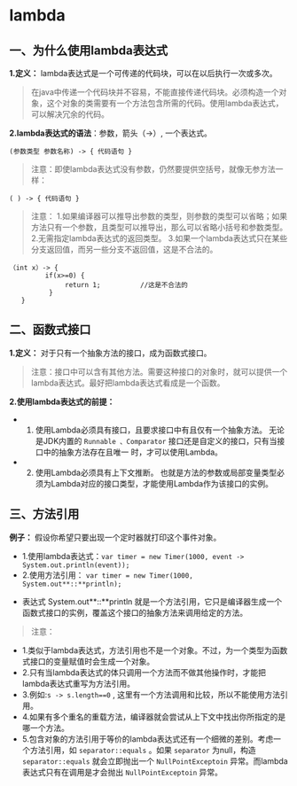 
#  lambda
## 一、为什么使用lambda表达式
**1.定义：**  lambda表达式是一个可传递的代码块，可以在以后执行一次或多次。
> 在java中传递一个代码块并不容易，不能直接传递代码块。必须构造一个对象，这个对象的类需要有一个方法包含所需的代码。使用lambda表达式，可以解决冗余的代码。

**2.lambda表达式的语法**：参数，箭头（->）, 一个表达式。
```
(参数类型 参数名称) ‐> { 代码语句 }
```
> 注意：即使lambda表达式没有参数，仍然要提供空括号，就像无参方法一样：
```
( ) ‐> { 代码语句 }
```
> 注意：
1.如果编译器可以推导出参数的类型，则参数的类型可以省略；如果方法只有一个参数，且类型可以推导出，那么可以省略小括号和参数类型。
2.无需指定lambda表达式的返回类型。
3.如果一个lambda表达式只在某些分支返回值，而另一些分支不返回值，这是不合法的。

```
（int x）-> {
         if(x>=0) {
              return 1;          //这是不合法的
          }
   }
```

## 二、函数式接口
**1.定义：**  对于只有一个抽象方法的接口，成为函数式接口。
> 注意：接口中可以含有其他方法。需要这种接口的对象时，就可以提供一个lambda表达式。最好把lambda表达式看成是一个函数。

**2.使用lambda表达式的前提：**  
- 1. 使用Lambda必须具有接口，且要求接口中有且仅有一个抽象方法。
无论是JDK内置的  ```Runnable 、Comparator```  接口还是自定义的接口，只有当接口中的抽象方法存在且唯一
时，才可以使用Lambda。
- 2. 使用Lambda必须具有上下文推断。
也就是方法的参数或局部变量类型必须为Lambda对应的接口类型，才能使用Lambda作为该接口的实例。

## 三、方法引用
**例子：**  假设你希望只要出现一个定时器就打印这个事件对象。
- 1.使用lambda表达式：```var timer = new Timer(1000, event -> System.out.println(event));```
- 2.使用方法引用：  ```var timer = new Timer(1000, System.out**::**println);```
* 表达式 System.out**::**println  就是一个方法引用，它只是编译器生成一个函数式接口的实例，覆盖这个接口的抽象方法来调用给定的方法。
> 注意：
- 1.类似于lambda表达式，方法引用也不是一个对象。不过，为一个类型为函数式接口的变量赋值时会生成一个对象。
- 2.只有当lambda表达式的体只调用一个方法而不做其他操作时，才能把lambda表达式重写为方法引用。
- 3.例如:```s -> s.length==0```   , 这里有一个方法调用和比较，所以不能使用方法引用。
- 4.如果有多个重名的重载方法，编译器就会尝试从上下文中找出你所指定的是哪一个方法。
- 5.包含对象的方法引用于等价的lambda表达式还有一个细微的差别。考虑一个方法引用，如 ```separator::equals``` 。如果 ```separator``` 为null，构造 ```separator::equals``` 就会立即抛出一个 ```NullPointExceptoin``` 异常。而lambda表达式只有在调用是才会抛出  ```NullPointExceptoin``` 异常。
